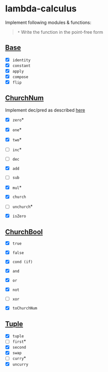 # lambda-calculus

Implement following modules & functions:
> `*` Write the function in the point-free form

## [Base](https://github.com/Drapegnik/rsschool-fp/blob/master/lambda-calculus/src/Base.hs)

* [x] `identity`
* [x] `constant`
* [x] `apply`
* [x] `compose`
* [x] `flip`

## [ChurchNum](https://github.com/Drapegnik/rsschool-fp/blob/master/lambda-calculus/src/ChurchNum.hs)
Implement dec/pred as described [here](https://en.wikipedia.org/wiki/Church_encoding)

* [x] `zero`*
* [x] `one`*
* [x] `two`*
* [ ] `inc`*
* [ ] `dec`
* [x] `add`
* [ ] `sub`
* [x] `mul`*


* [x] `church`
* [ ] `unchurch`*


* [x] `isZero`

## [ChurchBool](https://github.com/Drapegnik/rsschool-fp/blob/master/lambda-calculus/src/ChurchBool.hs)
* [x] `true`
* [x] `false`
* [x] `cond (if)`
* [x] `and`
* [x] `or`
* [x] `not`
* [ ] `xor`


* [x] `toChurchNum`

## [Tuple](https://github.com/Drapegnik/rsschool-fp/blob/master/lambda-calculus/src/Tuple.hs)
* [x] `tuple`
* [ ] `first`*
* [x] `second`
* [x] `swap`
* [ ] `curry`*
* [x] `uncurry`
